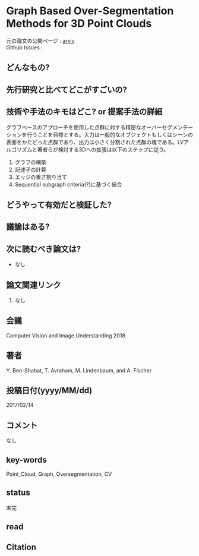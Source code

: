 # Graph Based Over-Segmentation Methods for 3D Point Clouds

元の論文の公開ページ : [arxiv](https://arxiv.org/abs/1702.04114)  
Github Issues : 

## どんなもの?

## 先行研究と比べてどこがすごいの?

## 技術や手法のキモはどこ? or 提案手法の詳細
グラフベースのアプローチを使用した点群に対する精密なオーバーセグメンテーションを行うことを目標とする。入力は一般的なオブジェクトもしくはシーンの表面をかたどった点群であり、出力は小さく分割された点群の塊である。LVアルゴリズムと著者らが検討する3Dへの拡張は以下のステップに従う。

1. グラフの構築
2. 記述子の計算
3. エッジの重さ割り当て
4. Sequential subgraph criteria(?)に基づく結合



## どうやって有効だと検証した?

## 議論はある?

## 次に読むべき論文は?
- なし

## 論文関連リンク
1. なし

## 会議
Computer Vision and Image Understanding 2018

## 著者
Y. Ben-Shabat, T. Avraham, M. Lindenbaum, and A. Fischer.

## 投稿日付(yyyy/MM/dd)
2017/02/14

## コメント
なし

## key-words
Point_Cloud, Graph, Oversegmentation, CV

## status
未完

## read

## Citation
